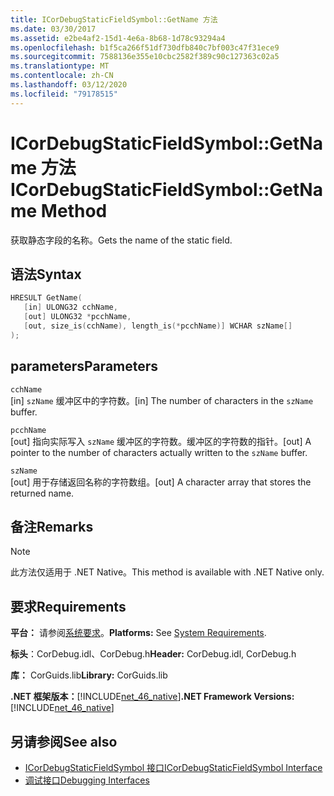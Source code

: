 ```yaml
---
title: ICorDebugStaticFieldSymbol::GetName 方法
ms.date: 03/30/2017
ms.assetid: e2be4af2-15d1-4e6a-8b68-1d78c93294a4
ms.openlocfilehash: b1f5ca266f51df730dfb840c7bf003c47f31ece9
ms.sourcegitcommit: 7588136e355e10cbc2582f389c90c127363c02a5
ms.translationtype: MT
ms.contentlocale: zh-CN
ms.lasthandoff: 03/12/2020
ms.locfileid: "79178515"
---
```

# <a name="icordebugstaticfieldsymbolgetname-method"></a><span data-ttu-id="dcfd5-102">ICorDebugStaticFieldSymbol::GetName 方法</span><span class="sxs-lookup"><span data-stu-id="dcfd5-102">ICorDebugStaticFieldSymbol::GetName Method</span></span>
<span data-ttu-id="dcfd5-103">获取静态字段的名称。</span><span class="sxs-lookup"><span data-stu-id="dcfd5-103">Gets the name of the static field.</span></span>  
  
## <a name="syntax"></a><span data-ttu-id="dcfd5-104">语法</span><span class="sxs-lookup"><span data-stu-id="dcfd5-104">Syntax</span></span>  
  
```cpp  
HRESULT GetName(  
   [in] ULONG32 cchName,
   [out] ULONG32 *pcchName,
   [out, size_is(cchName), length_is(*pcchName)] WCHAR szName[]  
);  
```  
  
## <a name="parameters"></a><span data-ttu-id="dcfd5-105">parameters</span><span class="sxs-lookup"><span data-stu-id="dcfd5-105">Parameters</span></span>  
 `cchName`  
 <span data-ttu-id="dcfd5-106">[in] `szName` 缓冲区中的字符数。</span><span class="sxs-lookup"><span data-stu-id="dcfd5-106">[in] The number of characters in the `szName` buffer.</span></span>  
  
 `pcchName`  
 <span data-ttu-id="dcfd5-107">[out] 指向实际写入 `szName` 缓冲区的字符数。缓冲区的字符数的指针。</span><span class="sxs-lookup"><span data-stu-id="dcfd5-107">[out] A pointer to the number of characters actually written to the `szName` buffer.</span></span>  
  
 `szName`  
 <span data-ttu-id="dcfd5-108">[out] 用于存储返回名称的字符数组。</span><span class="sxs-lookup"><span data-stu-id="dcfd5-108">[out] A character array that stores the returned name.</span></span>  
  
## <a name="remarks"></a><span data-ttu-id="dcfd5-109">备注</span><span class="sxs-lookup"><span data-stu-id="dcfd5-109">Remarks</span></span>  
  
> [!NOTE]
> <span data-ttu-id="dcfd5-110">此方法仅适用于 .NET Native。</span><span class="sxs-lookup"><span data-stu-id="dcfd5-110">This method is available with .NET Native only.</span></span>  
  
## <a name="requirements"></a><span data-ttu-id="dcfd5-111">要求</span><span class="sxs-lookup"><span data-stu-id="dcfd5-111">Requirements</span></span>  
 <span data-ttu-id="dcfd5-112">**平台：** 请参阅[系统要求](../../../../docs/framework/get-started/system-requirements.md)。</span><span class="sxs-lookup"><span data-stu-id="dcfd5-112">**Platforms:** See [System Requirements](../../../../docs/framework/get-started/system-requirements.md).</span></span>  
  
 <span data-ttu-id="dcfd5-113">**标头**：CorDebug.idl、CorDebug.h</span><span class="sxs-lookup"><span data-stu-id="dcfd5-113">**Header:** CorDebug.idl, CorDebug.h</span></span>  
  
 <span data-ttu-id="dcfd5-114">**库：** CorGuids.lib</span><span class="sxs-lookup"><span data-stu-id="dcfd5-114">**Library:** CorGuids.lib</span></span>  
  
 <span data-ttu-id="dcfd5-115">**.NET 框架版本：**[!INCLUDE[net_46_native](../../../../includes/net-46-native-md.md)]</span><span class="sxs-lookup"><span data-stu-id="dcfd5-115">**.NET Framework Versions:** [!INCLUDE[net_46_native](../../../../includes/net-46-native-md.md)]</span></span>  
  
## <a name="see-also"></a><span data-ttu-id="dcfd5-116">另请参阅</span><span class="sxs-lookup"><span data-stu-id="dcfd5-116">See also</span></span>

- [<span data-ttu-id="dcfd5-117">ICorDebugStaticFieldSymbol 接口</span><span class="sxs-lookup"><span data-stu-id="dcfd5-117">ICorDebugStaticFieldSymbol Interface</span></span>](icordebugstaticfieldsymbol-interface.md)
- [<span data-ttu-id="dcfd5-118">调试接口</span><span class="sxs-lookup"><span data-stu-id="dcfd5-118">Debugging Interfaces</span></span>](debugging-interfaces.md)
